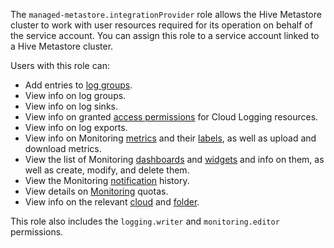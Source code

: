 The `managed-metastore.integrationProvider` role allows the Hive Metastore cluster to work with user resources required for its operation on behalf of the service account. You can assign this role to a service account linked to a Hive Metastore cluster.

Users with this role can:
* Add entries to [log groups](../../logging/concepts/log-group.md).
* View info on log groups.
* View info on log sinks.
* View info on granted [access permissions](../../iam/concepts/access-control/index.md) for Cloud Logging resources.
* View info on log exports.
* View info on Monitoring [metrics](../../monitoring/concepts/data-model.md#metric) and their [labels](../../monitoring/concepts/data-model.md#label), as well as upload and download metrics.
* View the list of Monitoring [dashboards](../../monitoring/concepts/visualization/dashboard.md) and [widgets](../../monitoring/concepts/visualization/widget.md) and info on them, as well as create, modify, and delete them.
* View the Monitoring [notification](../../monitoring/concepts/alerting/notification-channel.md) history.
* View details on [Monitoring](../../monitoring/concepts/limits.md#monitoring-quotas) quotas.
* View info on the relevant [cloud](../../resource-manager/concepts/resources-hierarchy.md#cloud) and [folder](../../resource-manager/concepts/resources-hierarchy.md#folder).

This role also includes the `logging.writer` and `monitoring.editor` permissions.